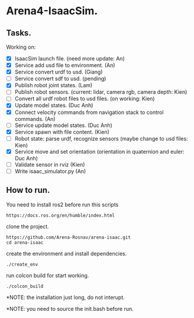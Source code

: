 # Arena4-IsaacSim.

## Tasks.
Working on:
 - [x] IsaacSim launch file. (need more update: An)
 - [x] Service add usd file to environment. (An)
 - [x] Service convert urdf to usd. (Giang)
 - [ ] Service convert sdf to usd. (pending)
 - [x] Publish robot joint states. (Lam)
 - [ ] Publish robot sensors. (current: lidar, camera rgb, camera depth: Kien)
 - [ ] Convert all urdf robot files to usd files. (on working: Kien)
 - [x] Update model states. (Duc Anh)
 - [x] Connect velocity commands from navigation stack to control commands. (An)
 - [ ] Service update model states. (Duc Anh)
 - [x] Service spawn with file content. (Kien)
 - [ ] Robot state: parse urdf, recognize sensors (maybe change to usd files: Kien)
 - [x] Service move and set orientation (orientation in quaternion and euler: Duc Anh)
 - [ ] Validate sensor in rviz (Kien)
 - [ ] Write isaac_simulator.py (An) 
       
## How to run.

You need to install ros2 before run this scripts 
```
https://docs.ros.org/en/humble/index.html
```
clone the project.
```
https://github.com/Arena-Rosnav/arena-isaac.git
cd arena-isaac
```

create the environment and install dependencies.
```
./create_env
```

run colcon build for start working.
```
./colcon_build
```

*NOTE: the installation just long, do not interupt.

*NOTE: you need to source the init.bash before run.
